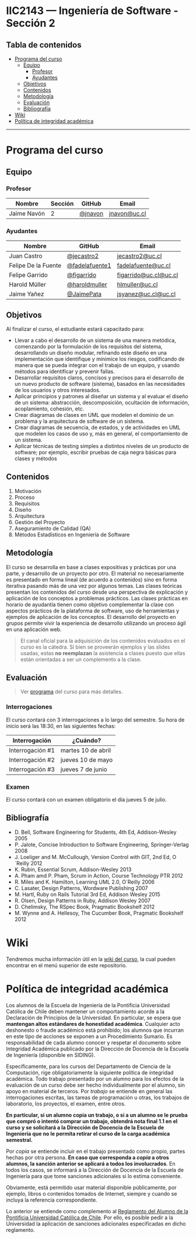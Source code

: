# IIC2143 — Ingeniería de Software - Sección 2

## Tabla de contenidos

- [Programa del curso](#programa-del-curso)
  - [Equipo](#equipo)
    - [Profesor](#profesor)
    - [Ayudantes](#ayudantes)
  - [Objetivos](#objetivos)
  - [Contenidos](#contenidos)
  - [Metodología](#metodología)
  - [Evaluación](#evaluación)
  - [Bibliografía](#bibliografía)
- [Wiki](#wiki)
- [Política de integridad académica](#política-de-integridad-académica)

---

# Programa del curso

## Equipo

### Profesor

Nombre      | Sección | GitHub    | Email
----------- | ------- | --------- | --------------
Jaime Navón | 2       | [@jnavon] | [jnavon@uc.cl]

### Ayudantes

Nombre              | GitHub           | Email
------------------- | ---------------- | ----------------
Juan Castro         | [@jecastro2]     | [jecastro2@uc.cl]
Felipe De la Fuente | [@fadelafuente1] | [fadelafuente@uc.cl]
Felipe Garrido      | [@figarrido]     | [figarrido@uc.cl@uc.cl]
Harold Müller       | [@haroldmuller]  | [hlmuller@uc.cl]
Jaime Yañez         | [@JaimePata]     | [jsyanez@uc.cl@uc.cl]

[@jnavon]: https://github.com/jnavon
[@jecastro2]: https://github.com/jecastro2
[@fadelafuente1]: https://github.com/fadelafuente1
[@figarrido]: https://github.com/figarrido
[@haroldmuller]: https://github.com/haroldmuller
[@JaimePata]: https://github.com/JaimePata

[jnavon@uc.cl]: mailto:jnavon@uc.cl
[jecastro2@uc.cl]: mailto:jecastro2@uc.cl
[fadelafuente@uc.cl]: mailto:fadelafuente@uc.cl
[figarrido@uc.cl@uc.cl]: mailto:figarrido@uc.cl@uc.cl
[hlmuller@uc.cl]: mailto:hlmuller@uc.cl
[jsyanez@uc.cl@uc.cl]: mailto:jsyanez@uc.cl@uc.cl

## Objetivos
Al finalizar el curso, el estudiante estará capacitado para:
- Llevar a cabo el desarrollo de un sistema de una manera metódica, comenzando por la formulación de los requisitos del sistema, desarrollando un diseño modular, refinando este diseño en una implementación que identifique y minimice los riesgos, codificando de manera que se pueda integrar con el trabajo de un equipo, y usando métodos para identificar y prevenir fallas.
- Desarrollar requisitos claros, concisos y precisos para el desarrollo de un nuevo producto de software (sistema), basados en las necesidades de los usuarios y otros interesados.
- Aplicar principios y patrones al diseñar un sistema y al evaluar el diseño de un sistema: abstracción, descomposición, ocultación de información, acoplamiento, cohesión, etc.
- Crear diagramas de clases en UML que modelen el dominio de un problema y la arquitectura de software de un sistema.
- Crear diagramas de secuencia, de estados, y de actividades en UML que modelen los casos de uso y, más en general, el comportamiento de un sistema.
- Aplicar técnicas de testing simples a distintos niveles de un producto de software; por ejemplo, escribir pruebas de caja negra básicas para clases y métodos

## Contenidos
1. Motivación
2. Proceso
3. Requisitos
4. Diseño
5. Arquitectura
6. Gestión del Proyecto
7. Aseguramiento de Calidad (QA)
8. Métodos Estadísticos en Ingeniería de Software

## Metodología

El curso se desarrolla en base a clases expositivas y prácticas por una parte, y desarrollo de un proyecto por otro. El material no necesariamente es presentado en forma lineal (de acuerdo a
contenidos) sino en forma iterativa pasando más de una vez por algunos temas. Las clases teóricas presentan los contenidos del curso desde una perspectiva de explicación y aplicación de los conceptos a problemas prácticos. Las clases prácticas en horario de ayudantía
tienen como objetivo complementar la clase con aspectos prácticos de la plataforma de software, uso de herramientas y ejemplos de aplicación de los conceptos. El desarrollo del proyecto en grupos permite vivir la experiencia de desarrollo utilizando un proceso ágil en una aplicación web.

> El canal oficial para la adquisición de los contenidos evaluados en el curso es la cátedra. Si bien se proveerán ejemplos y las slides usadas, estas __no reemplazan__ la asistencia a clases puesto que ellas están orientadas a ser un complemento a la clase.

## Evaluación

> Ver [programa](https://github.com/IIC2143-2018-1/syllabus-2/blob/master/programa.pdf) del curso para más detalles.

### Interrogaciones

El curso contará con 3 interrogaciones a lo largo del semestre. Su hora de inicio será las 18:30, en las siguientes fechas:

Interrogación     | ¿Cuándo?
----------------- | -----------------------
Interrogación \#1 | martes 10 de abril
Interrogación \#2 | jueves 10 de mayo
Interrogación \#3 | jueves 7 de junio

### Examen

El curso contará con un examen obligatorio el día jueves 5 de julio.

## Bibliografía
- D. Bell, Software Engineering for Students, 4th Ed, Addison-Wesley 2005
- P. Jalote, Concise Introduction to Software Engineering, Springer-Verlag 2008
- J. Loeliger and M. McCullough, Version Control with GIT, 2nd Ed, O´Reilly 2012
- K. Rubin, Essential Scrum, Addison-Wesley 2013
- A. Pham amd P. Pham, Scrum in Action, Course Technology PTR 2012
- R. Miles and K. Hamilton, Learning UML 2.0, O´Reilly 2006
- C. Lasater, Design Patterns, Wordware Publishing 2007
- M. Hartl, Ruby on Rails Tutorial 3rd Ed, Addison Wesley 2015
- R. Olsen, Design Patterns in Ruby, Addison Wesley 2007
- D. Chelimsky, The RSpec Book, Pragmatic Bookshelf 2012
- M. Wynne and A. Hellesoy, The Cucumber Book, Pragmatic Bookshelf 2012

# Wiki
Tendremos mucha información útil en la [wiki del curso](https://github.com/IIC2143-2018-1/syllabus-2/wiki), la cual pueden encontrar en el menú superior de este repositorio.

# Política de integridad académica

Los alumnos de la Escuela de Ingeniería de la Pontificia Universidad Católica de Chile deben mantener un comportamiento acorde a la Declaración de Principios de la Universidad. En particular, se espera que **mantengan altos estándares de honestidad académica**. Cualquier acto deshonesto o fraude académico está prohibido; los alumnos que incurran en este tipo de acciones se exponen a un Procedimiento Sumario. Es responsabilidad de cada alumno conocer y respetar el documento sobre Integridad Académica publicado por la Dirección de Docencia de la Escuela de Ingeniería (disponible en SIDING).

Específicamente, para los cursos del Departamento de Ciencia de la Computación, rige obligatoriamente la siguiente política de integridad académica. Todo trabajo presentado por un alumno para los efectos de la evaluación de un curso debe ser hecho individualmente por el alumno, sin apoyo en material de terceros. Por _trabajo_ se entiende en general las interrogaciones escritas, las tareas de programación u otras, los trabajos de laboratorio, los proyectos, el examen, entre otros.

**En particular, si un alumno copia un trabajo, o si a un alumno se le prueba que compró o intentó comprar un trabajo, obtendrá nota final 1.1 en el curso y se solicitará a la Dirección de Docencia de la Escuela de Ingeniería que no le permita retirar el curso de la carga académica semestral.**

Por _copia_ se entiende incluir en el trabajo presentado como propio, partes hechas por otra persona. **En caso que corresponda a _copia_ a otros alumnos, la sanción anterior se aplicará a todos los involucrados**. En todos los casos, se informará a la Dirección de Docencia de la Escuela de Ingeniería para que tome sanciones adicionales si lo estima conveniente.

Obviamente, está permitido usar material disponible públicamente, por ejemplo, libros o contenidos tomados de Internet, siempre y cuando se incluya la referencia correspondiente.

Lo anterior se entiende como complemento al [Reglamento del Alumno de la Pontificia Universidad Católica de Chile]. Por ello, es posible pedir a la Universidad la aplicación de sanciones adicionales especificadas en dicho reglamento.

[Reglamento del Alumno de la Pontificia Universidad Católica de Chile]: http://admisionyregistros.uc.cl/alumnos/informacion-academica/reglamentos-estudiantiles
